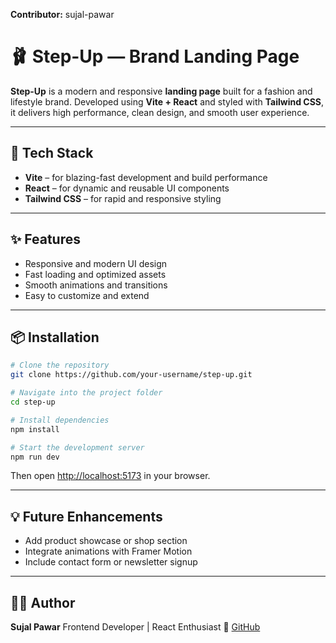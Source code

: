 **Contributor:** sujal-pawar

# 🩰 Step-Up — Brand Landing Page

**Step-Up** is a modern and responsive **landing page** built for a fashion and lifestyle brand.
Developed using **Vite + React** and styled with **Tailwind CSS**, it delivers high performance, clean design, and smooth user experience.

---

## 🚀 Tech Stack

* **Vite** – for blazing-fast development and build performance
* **React** – for dynamic and reusable UI components
* **Tailwind CSS** – for rapid and responsive styling

---

## ✨ Features

* Responsive and modern UI design
* Fast loading and optimized assets
* Smooth animations and transitions
* Easy to customize and extend

---

## 📦 Installation

```bash
# Clone the repository
git clone https://github.com/your-username/step-up.git

# Navigate into the project folder
cd step-up

# Install dependencies
npm install

# Start the development server
npm run dev
```

Then open [http://localhost:5173](http://localhost:5173) in your browser.

---


## 💡 Future Enhancements

* Add product showcase or shop section
* Integrate animations with Framer Motion
* Include contact form or newsletter signup

---

## 🧑‍💻 Author

**Sujal Pawar**
Frontend Developer | React Enthusiast
🔗 [GitHub](https://github.com/sujal-pawar)

